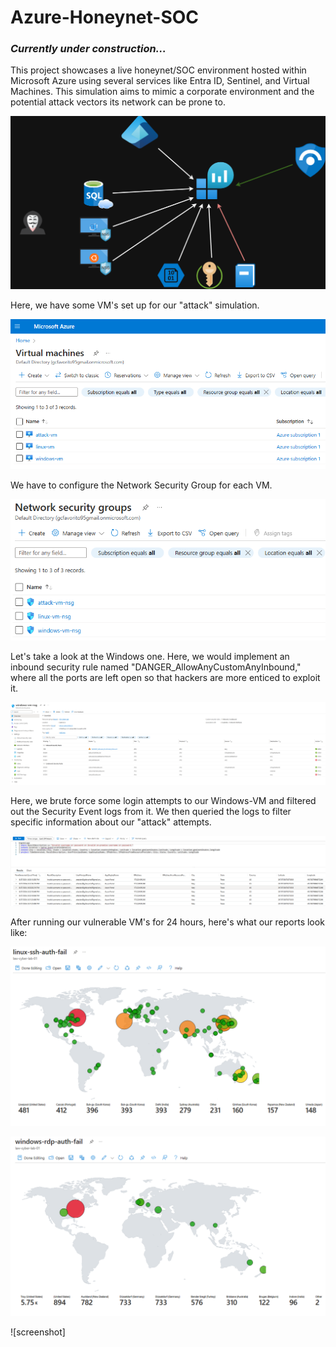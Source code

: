# Azure-Honeynet-SOC
 
 <h3><i>Currently under construction...</i></h3>

This project showcases a live honeynet/SOC environment hosted within Microsoft Azure using several services like Entra ID, Sentinel, and Virtual Machines.
This simulation aims to mimic a corporate environment and the potential attack vectors its network can be prone to.

![screenshot](/Pictures/Overview.png)

Here, we have some VM's set up for our "attack" simulation.

![screenshot](/Pictures/VM's.png)

We have to configure the Network Security Group for each VM. 

![screenshot](/Pictures/NSG's.png)

Let's take a look at the Windows one. Here, we would implement an inbound security rule named "DANGER_AllowAnyCustomAnyInbound," where all the ports are left open so that hackers are more enticed to exploit it.

![screenshot](/Pictures/NSG-win.png)



Here, we brute force some login attempts to our Windows-VM and filtered out the Security Event logs from it. We then queried the logs to filter specific information about our "attack" attempts.

![screenshot](/Pictures/KQL-Log-Query.png)




After running our vulnerable VM's for 24 hours, here's what our reports look like:

![screenshot](/Pictures/Updated%20Workbook%20Pics/linux-ssh-auth-fail-BEFORE.png)

![screenshot](/Pictures/Updated%20Workbook%20Pics/windows-rdp-auth-fail-BEFORE.png)

![screenshot]